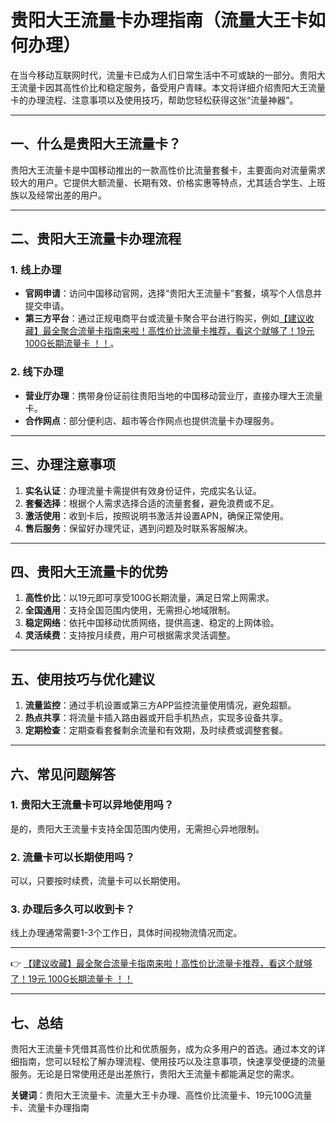 # 贵阳大王流量卡办理指南（流量大王卡如何办理）

在当今移动互联网时代，流量卡已成为人们日常生活中不可或缺的一部分。贵阳大王流量卡因其高性价比和稳定服务，备受用户青睐。本文将详细介绍贵阳大王流量卡的办理流程、注意事项以及使用技巧，帮助您轻松获得这张“流量神器”。

---

## 一、什么是贵阳大王流量卡？

贵阳大王流量卡是中国移动推出的一款高性价比流量套餐卡，主要面向对流量需求较大的用户。它提供大额流量、长期有效、价格实惠等特点，尤其适合学生、上班族以及经常出差的用户。

---

## 二、贵阳大王流量卡办理流程

### 1. 线上办理
- **官网申请**：访问中国移动官网，选择“贵阳大王流量卡”套餐，填写个人信息并提交申请。
- **第三方平台**：通过正规电商平台或流量卡聚合平台进行购买，例如[【建议收藏】最全聚合流量卡指南来啦！高性价比流量卡推荐，看这个就够了！19元 100G长期流量卡 ！！](https://bit.ly/Liuliangka)。

### 2. 线下办理
- **营业厅办理**：携带身份证前往贵阳当地的中国移动营业厅，直接办理大王流量卡。
- **合作网点**：部分便利店、超市等合作网点也提供流量卡办理服务。

---

## 三、办理注意事项

1. **实名认证**：办理流量卡需提供有效身份证件，完成实名认证。
2. **套餐选择**：根据个人需求选择合适的流量套餐，避免浪费或不足。
3. **激活使用**：收到卡后，按照说明书激活并设置APN，确保正常使用。
4. **售后服务**：保留好办理凭证，遇到问题及时联系客服解决。

---

## 四、贵阳大王流量卡的优势

1. **高性价比**：以19元即可享受100G长期流量，满足日常上网需求。
2. **全国通用**：支持全国范围内使用，无需担心地域限制。
3. **稳定网络**：依托中国移动优质网络，提供高速、稳定的上网体验。
4. **灵活续费**：支持按月续费，用户可根据需求灵活调整。

---

## 五、使用技巧与优化建议

1. **流量监控**：通过手机设置或第三方APP监控流量使用情况，避免超额。
2. **热点共享**：将流量卡插入路由器或开启手机热点，实现多设备共享。
3. **定期检查**：定期查看套餐剩余流量和有效期，及时续费或调整套餐。

---

## 六、常见问题解答

### 1. 贵阳大王流量卡可以异地使用吗？
是的，贵阳大王流量卡支持全国范围内使用，无需担心异地限制。

### 2. 流量卡可以长期使用吗？
可以，只要按时续费，流量卡可以长期使用。

### 3. 办理后多久可以收到卡？
线上办理通常需要1-3个工作日，具体时间视物流情况而定。

---

👉 [【建议收藏】最全聚合流量卡指南来啦！高性价比流量卡推荐，看这个就够了！19元 100G长期流量卡 ！！](https://bit.ly/Liuliangka)

---

## 七、总结

贵阳大王流量卡凭借其高性价比和优质服务，成为众多用户的首选。通过本文的详细指南，您可以轻松了解办理流程、使用技巧以及注意事项，快速享受便捷的流量服务。无论是日常使用还是出差旅行，贵阳大王流量卡都能满足您的需求。

**关键词**：贵阳大王流量卡、流量大王卡办理、高性价比流量卡、19元100G流量卡、流量卡办理指南